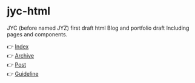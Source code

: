 # jyc-html
JYC (before named JYZ) first draft html
Blog and portfolio draft
Including pages and components.

👉 [Index](https://jaredycw.github.io/jyc-html/)\
👉 [Archive](https://jaredycw.github.io/jyc-html/archive)\
👉 [Post](https://jaredycw.github.io/jyc-html/post)\
👉 [Guideline](https://jaredycw.github.io/jyc-html/guideline) 
